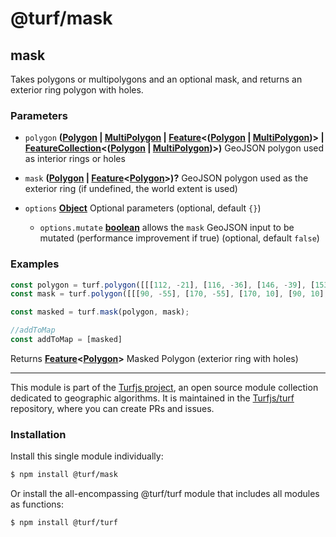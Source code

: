 # @turf/mask

<!-- Generated by documentation.js. Update this documentation by updating the source code. -->

## mask

Takes polygons or multipolygons and an optional mask, and returns an exterior
ring polygon with holes.

### Parameters

*   `polygon` **([Polygon][1] | [MultiPolygon][2] | [Feature][3]<([Polygon][1] | [MultiPolygon][2])> | [FeatureCollection][4]<([Polygon][1] | [MultiPolygon][2])>)** GeoJSON polygon used as interior rings or holes
*   `mask` **([Polygon][1] | [Feature][3]<[Polygon][1]>)?** GeoJSON polygon used as the exterior ring (if undefined, the world extent is used)
*   `options` **[Object][5]** Optional parameters (optional, default `{}`)

    *   `options.mutate` **[boolean][6]** allows the `mask` GeoJSON input to be mutated (performance improvement if true) (optional, default `false`)

### Examples

```javascript
const polygon = turf.polygon([[[112, -21], [116, -36], [146, -39], [153, -24], [133, -10], [112, -21]]]);
const mask = turf.polygon([[[90, -55], [170, -55], [170, 10], [90, 10], [90, -55]]]);

const masked = turf.mask(polygon, mask);

//addToMap
const addToMap = [masked]
```

Returns **[Feature][3]<[Polygon][1]>** Masked Polygon (exterior ring with holes)

[1]: https://tools.ietf.org/html/rfc7946#section-3.1.6

[2]: https://tools.ietf.org/html/rfc7946#section-3.1.7

[3]: https://tools.ietf.org/html/rfc7946#section-3.2

[4]: https://tools.ietf.org/html/rfc7946#section-3.3

[5]: https://developer.mozilla.org/docs/Web/JavaScript/Reference/Global_Objects/Object

[6]: https://developer.mozilla.org/docs/Web/JavaScript/Reference/Global_Objects/Boolean

<!-- This file is automatically generated. Please don't edit it directly. If you find an error, edit the source file of the module in question (likely index.js or index.ts), and re-run "yarn docs" from the root of the turf project. -->

---

This module is part of the [Turfjs project](https://turfjs.org/), an open source module collection dedicated to geographic algorithms. It is maintained in the [Turfjs/turf](https://github.com/Turfjs/turf) repository, where you can create PRs and issues.

### Installation

Install this single module individually:

```sh
$ npm install @turf/mask
```

Or install the all-encompassing @turf/turf module that includes all modules as functions:

```sh
$ npm install @turf/turf
```
